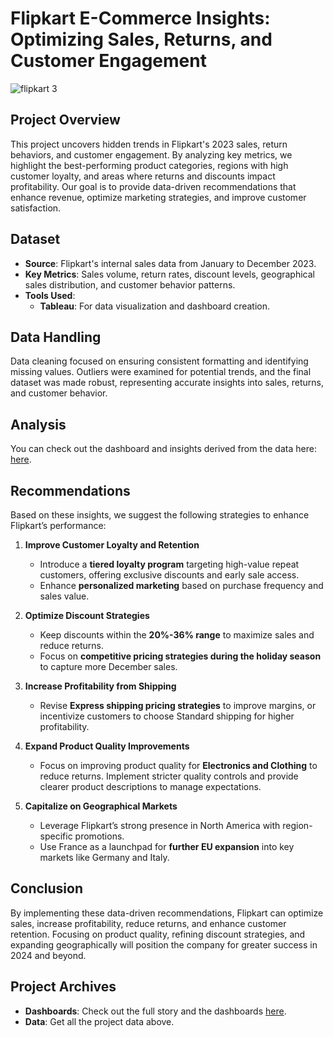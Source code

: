 # **Flipkart E-Commerce Insights: Optimizing Sales, Returns, and Customer Engagement**
![flipkart 3](https://github.com/user-attachments/assets/37bdbcc4-7d25-4c5d-bc75-1ee5cb6446d1)

## **Project Overview**
This project uncovers hidden trends in Flipkart's 2023 sales, return behaviors, and customer engagement. By analyzing key metrics, we highlight the best-performing product categories, regions with high customer loyalty, and areas where returns and discounts impact profitability. Our goal is to provide data-driven recommendations that enhance revenue, optimize marketing strategies, and improve customer satisfaction.

## **Dataset**
- **Source**: Flipkart's internal sales data from January to December 2023.
- **Key Metrics**: Sales volume, return rates, discount levels, geographical sales distribution, and customer behavior patterns.
- **Tools Used**: 
  - **Tableau**: For data visualization and dashboard creation.

## **Data Handling**
Data cleaning focused on ensuring consistent formatting and identifying missing values. Outliers were examined for potential trends, and the final dataset was made robust, representing accurate insights into sales, returns, and customer behavior.

## **Analysis**
You can check out the dashboard and insights derived from the data here: [here](https://public.tableau.com/app/profile/collins.kimathi/viz/FlipKartProject/SalesandProfitability).

## **Recommendations**
Based on these insights, we suggest the following strategies to enhance Flipkart’s performance:

1. **Improve Customer Loyalty and Retention**
   - Introduce a **tiered loyalty program** targeting high-value repeat customers, offering exclusive discounts and early sale access.
   - Enhance **personalized marketing** based on purchase frequency and sales value.

2. **Optimize Discount Strategies**
   - Keep discounts within the **20%-36% range** to maximize sales and reduce returns.
   - Focus on **competitive pricing strategies during the holiday season** to capture more December sales.

3. **Increase Profitability from Shipping**
   - Revise **Express shipping pricing strategies** to improve margins, or incentivize customers to choose Standard shipping for higher profitability.

4. **Expand Product Quality Improvements**
   - Focus on improving product quality for **Electronics and Clothing** to reduce returns. Implement stricter quality controls and provide clearer product descriptions to manage expectations.

5. **Capitalize on Geographical Markets**
   - Leverage Flipkart’s strong presence in North America with region-specific promotions.
   - Use France as a launchpad for **further EU expansion** into key markets like Germany and Italy.

## **Conclusion**
By implementing these data-driven recommendations, Flipkart can optimize sales, increase profitability, reduce returns, and enhance customer retention. Focusing on product quality, refining discount strategies, and expanding geographically will position the company for greater success in 2024 and beyond.

## **Project Archives**
- **Dashboards**: Check out the full story and the dashboards [here](https://public.tableau.com/app/profile/collins.kimathi/viz/FlipKartProject/SalesandProfitability).
- **Data**: Get all the project data above.

